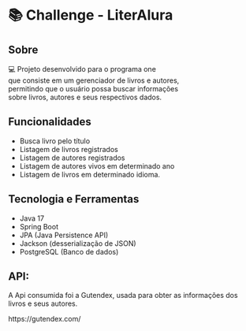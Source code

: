 # :books: Challenge - LiterAlura

<h2 align-text="left">Sobre</h2>
<p align-text="left">💻 Projeto desenvolvido para o programa one<br/> que
    consiste em um gerenciador de livros e autores,<br/> permitindo que o usuário possa buscar informações<br/> sobre livros, autores e seus respectivos dados.</p>
    
<h2 align-text="left">Funcionalidades</h2>
<ul>
  <li>Busca livro pelo título</li>
  <li>Listagem de livros registrados</li>
  <li>Listagem de autores registrados</li>
  <li>Listagem de autores vivos em determinado ano</li>
  <li>Listagem de livros em determinado idioma.</li>
</ul>

<h2 align-text="left">Tecnologia e Ferramentas</h2>
<ul>
  <li>Java 17</li>
  <li>Spring Boot</li>
  <li>JPA (Java Persistence API)</li>
  <li>Jackson (desserialização de JSON)</li>
  <li>PostgreSQL (Banco de dados)</li>
</ul>

<h2 align-text="left">API:</h2>
<p>A Api consumida foi a Gutendex, usada para obter as informações dos livros e seus autores.</p>
<p>https://gutendex.com/</p>
